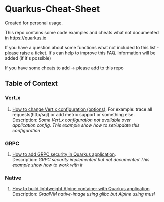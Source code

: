 # Quarkus-Cheat-Sheet

Created for personal usage.

This repo contains some code examples and cheats what not documented in https://quarkus.io 

If you have a question about some functions what not included to this list - please raise a ticket. It's can help to improve this FAQ.
Information will be added (if it's possible) 

If you have some cheats to add -> please add to this repo

## Table of Context

### Vert.x
1. [How to change Vert.x configuration (options)](./quarkus-vertx-parent/quarkus-vertx-options). For example: trace all requests(http/sql) or add metrix support or something else.\
Description: *Some Vert.x configuration not available over application.config. This example show how to set/update this configuration*

### GRPC
1. [How to add GRPC security in Quarkus application](./quarkus-grpc-parent/quarkus-grpc-security).\
   Description: *GRPC security implemented but not documented This example show how to work with it*

### Native
1. [How to build lightweight Alpine container with Quarkus application](./quarkus-native-image/quarkus-lightweight-container)\
   Description: *GraalVM native-image using glibc but Alpine using musl*